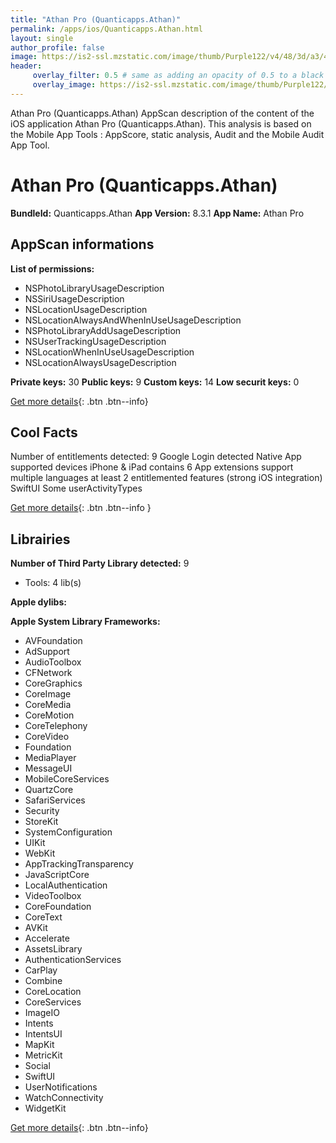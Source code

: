 ```yaml
---
title: "Athan Pro (Quanticapps.Athan)"
permalink: /apps/ios/Quanticapps.Athan.html
layout: single
author_profile: false
image: https://is2-ssl.mzstatic.com/image/thumb/Purple122/v4/48/3d/a3/483da3f3-8f41-4492-5628-91c42222bae2/AppIcon-0-1x_U007emarketing-0-7-0-85-220.png/512x512bb.jpg
header: 
     overlay_filter: 0.5 # same as adding an opacity of 0.5 to a black background
     overlay_image: https://is2-ssl.mzstatic.com/image/thumb/Purple122/v4/48/3d/a3/483da3f3-8f41-4492-5628-91c42222bae2/AppIcon-0-1x_U007emarketing-0-7-0-85-220.png/512x512bb.jpg
---
```

Athan Pro (Quanticapps.Athan) AppScan description of the content of the iOS application Athan Pro (Quanticapps.Athan). This analysis is based on the Mobile App Tools : AppScore, static analysis, Audit and the Mobile Audit App Tool.

# Athan Pro (Quanticapps.Athan)

**BundleId:** Quanticapps.Athan
**App Version:** 8.3.1
**App Name:** Athan Pro


## AppScan informations 

**List of permissions:** 
- NSPhotoLibraryUsageDescription
- NSSiriUsageDescription
- NSLocationUsageDescription
- NSLocationAlwaysAndWhenInUseUsageDescription
- NSPhotoLibraryAddUsageDescription
- NSUserTrackingUsageDescription
- NSLocationWhenInUseUsageDescription
- NSLocationAlwaysUsageDescription
  
  
**Private keys:** 30
**Public keys:** 9
**Custom keys:** 14
**Low securit keys:** 0
  
[Get more details](/pricing.html){: .btn .btn--info}

## Cool Facts

Number of entitlements detected: 9
Google Login detected
Native App
supported devices iPhone & iPad
contains 6 App extensions
support multiple languages
at least 2 entitlemented features (strong iOS integration)
SwiftUI
Some userActivityTypes
  
[Get more details](/pricing.html){: .btn .btn--info }

## Librairies 
**Number of Third Party Library detected:** 9
- Tools: 4 lib(s)


**Apple dylibs:**


**Apple System Library Frameworks:**
- AVFoundation
- AdSupport
- AudioToolbox
- CFNetwork
- CoreGraphics
- CoreImage
- CoreMedia
- CoreMotion
- CoreTelephony
- CoreVideo
- Foundation
- MediaPlayer
- MessageUI
- MobileCoreServices
- QuartzCore
- SafariServices
- Security
- StoreKit
- SystemConfiguration
- UIKit
- WebKit
- AppTrackingTransparency
- JavaScriptCore
- LocalAuthentication
- VideoToolbox
- CoreFoundation
- CoreText
- AVKit
- Accelerate
- AssetsLibrary
- AuthenticationServices
- CarPlay
- Combine
- CoreLocation
- CoreServices
- ImageIO
- Intents
- IntentsUI
- MapKit
- MetricKit
- Social
- SwiftUI
- UserNotifications
- WatchConnectivity
- WidgetKit


  
[Get more details](/pricing.html){: .btn .btn--info}

